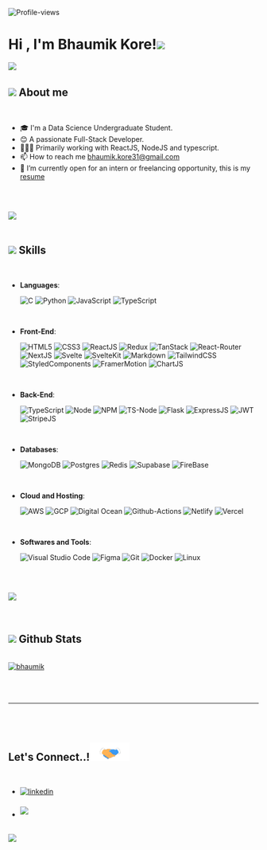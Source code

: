 ![Profile-views](https://komarev.com/ghpvc/?username=korebhaumik&color=blue&style=flat-square&label=visitors)
<h1><b>Hi , I'm Bhaumik Kore!</b><img src="https://media.giphy.com/media/hvRJCLFzcasrR4ia7z/giphy.gif" width="35"></h1>
<p>
  <a href="https://github.com/DenverCoder1/readme-typing-svg"><img src="https://readme-typing-svg.herokuapp.com?font=Poppins&color=cyan&size=25&width=600&height=100&lines=Full-Stack+Web+Developer.+.+.;Data+Science+Undergraduate+Student"></a>
  </p>
<!-- <p>
  <a href="https://github.com/DenverCoder1/readme-typing-svg"><img src="https://readme-typing-svg.herokuapp.com?font=Time+New+Roman&color=cyan&size=25&center=true&vCenter=true&width=600&height=100&lines=Bhaumik+Kore&hearts;++;Self-taught+Front-End+Developer,;Computer+Science+Student,;CTF+Newbie,;Active+Learner/Researcher,;Love+to+learn+new+stuffs..<3"></a> -->
<!-- </p> -->

<!-- <br> -->



	
## <picture><img src = "./about_me.gif" width = 35px></picture> **About me**


<br>

- 🎓 I'm a Data Science Undergraduate Student.
- 😊 A passionate Full-Stack Developer.
- 👨🏻‍💻 Primarily working with ReactJS, NodeJS and typescript.
- 📫 How to reach me [bhaumik.kore31@gmail.com](mailto:bhaumik.kore31@gmail.com)
- 🤝 I’m currently open for an intern or freelancing opportunity, this is my [resume](https://drive.google.com/file/d/1okozTHvhC3VLPsBf8FdbO6f0iYAsCAOn/view?usp=sharing)

<br><br>

<img src="https://user-images.githubusercontent.com/73097560/115834477-dbab4500-a447-11eb-908a-139a6edaec5c.gif"><br><br>

## <img src="https://media2.giphy.com/media/QssGEmpkyEOhBCb7e1/giphy.gif?cid=ecf05e47a0n3gi1bfqntqmob8g9aid1oyj2wr3ds3mg700bl&rid=giphy.gif" width ="25"><b> Skills</b>
<br>

<p align="center">

- **Languages**:
    
    ![C](https://img.shields.io/badge/C%20-%232370ED.svg?style=for-the-badge&logo=c&logoColor=white)
    ![Python](https://img.shields.io/badge/Python%20-%2314354C.svg?style=for-the-badge&logo=python&logoColor=white)
    ![JavaScript](https://img.shields.io/badge/JavaScript%20-%23F7DF1E.svg?style=for-the-badge&logo=javascript&logoColor=black)
    ![TypeScript](https://img.shields.io/badge/TypeScript%20-%23007ACC.svg?style=for-the-badge&logo=typescript&logoColor=white)


<br>   
    
- **Front-End**:

    ![HTML5](https://img.shields.io/badge/HTML5%20-%23E34F26.svg?style=for-the-badge&logo=html5&logoColor=white)
    ![CSS3](https://img.shields.io/badge/CSS%20-%231572B6.svg?style=for-the-badge&logo=css3&logoColor=white)
    ![ReactJS](https://img.shields.io/badge/ReactJS%20-%2320232a.svg?style=for-the-badge&logo=react&logoColor=%2361DAFB)
    ![Redux](https://img.shields.io/badge/Redux%20-%23593d88.svg?style=for-the-badge&logo=redux&logoColor=white)
    ![TanStack](https://img.shields.io/badge/TanStack%20-%23000000.svg?style=for-the-badge&logo=react&logoColor=white)
    ![React-Router](https://img.shields.io/badge/React_Router-CA4245?style=for-the-badge&logo=react-router&logoColor=white)
    ![NextJS](https://img.shields.io/badge/NextJS%20-%23000000.svg?style=for-the-badge&logo=next.js&logoColor=white)
    ![Svelte](https://img.shields.io/badge/Svelte%20-%23FF3E00.svg?style=for-the-badge&logo=svelte&logoColor=white)
    ![SvelteKit](https://img.shields.io/badge/SvelteKit%20-%23FF3E00.svg?style=for-the-badge&logo=svelte&logoColor=white)
    ![Markdown](https://img.shields.io/badge/Markdown%20-%23000000.svg?style=for-the-badge&logo=markdown&logoColor=white)
    ![TailwindCSS](https://img.shields.io/badge/TailwindCSS%20-%2338B2AC.svg?style=for-the-badge&logo=tailwind-css&logoColor=white)
    ![StyledComponents](https://img.shields.io/badge/StyledComponents%20-%23DB7093.svg?style=for-the-badge&logo=styled-components&logoColor=white)
    ![FramerMotion](https://img.shields.io/badge/FramerMotion%20-%23000000.svg?style=for-the-badge&logo=framer&logoColor=white)
    ![ChartJS](https://img.shields.io/badge/ChartJS%20-%23FF6384.svg?style=for-the-badge&logo=chart.js&logoColor=white)
    <!-- ![ReactQuery](https://img.shields.io/badge/ReactQuery%20-%23000000.svg?style=for-the-badge&logo=react&logoColor=white) -->

<br>

- **Back-End**:

    ![TypeScript](https://img.shields.io/badge/TypeScript%20-%23007ACC.svg?style=for-the-badge&logo=typescript&logoColor=white)
    ![Node](https://img.shields.io/badge/Node.js-43853D?style=for-the-badge&logo=node.js&logoColor=white)
    ![NPM](https://img.shields.io/badge/npm-CB3837?style=for-the-badge&logo=npm&logoColor=white)
    ![TS-Node](https://img.shields.io/badge/ts--node-3178C6?style=for-the-badge&logo=ts-node&logoColor=white)
    ![Flask](https://img.shields.io/badge/Flask-000000?style=for-the-badge&logo=flask&logoColor=white)
    ![ExpressJS](https://img.shields.io/badge/Express.js-404D59?style=for-the-badge)
    ![JWT](https://img.shields.io/badge/json%20web%20tokens-323330?style=for-the-badge&logo=json-web-tokens&logoColor=pink)
    ![StripeJS](https://img.shields.io/badge/Stripe-626CD9?style=for-the-badge&logo=Stripe&logoColor=white)

<br>


- **Databases**:

    ![MongoDB](https://img.shields.io/badge/MongoDB-4EA94B?style=for-the-badge&logo=mongodb&logoColor=white)
    ![Postgres](https://img.shields.io/badge/PostgreSQL-316192?style=for-the-badge&logo=postgresql&logoColor=white)
    ![Redis](https://img.shields.io/badge/redis-%23DD0031.svg?&style=for-the-badge&logo=redis&logoColor=white)
    ![Supabase](https://img.shields.io/badge/Supabase-181818?style=for-the-badge&logo=supabase&logoColor=white)
    ![FireBase](https://img.shields.io/badge/Firebase-039BE5?style=for-the-badge&logo=Firebase&logoColor=white)

    
<br>

- **Cloud and Hosting**:

    <!-- ![AWS](https://img.shields.io/badge/Amazon_AWS-FF9900?style=for-the-badge&logo=amazonaws&logoColor=white) -->
    ![AWS](https://img.shields.io/badge/Amazon_AWS-232F3E?style=for-the-badge&logo=amazon-aws&logoColor=white)
    ![GCP](https://img.shields.io/badge/Google_Cloud-4285F4?style=for-the-badge&logo=google-cloud&logoColor=white)
    ![Digital Ocean](https://img.shields.io/badge/Digital_Ocean-0080FF?style=for-the-badge&logo=DigitalOcean&logoColor=white)
    ![Github-Actions](https://img.shields.io/badge/GitHub_Actions-2088FF?style=for-the-badge&logo=github-actions&logoColor=white)
    ![Netlify](https://img.shields.io/badge/Netlify-00C7B7?style=for-the-badge&logo=netlify&logoColor=white)
    ![Vercel](https://img.shields.io/badge/Vercel-000000?style=for-the-badge&logo=vercel&logoColor=white)

<br>

- **Softwares and Tools**:

    ![Visual Studio Code](https://img.shields.io/badge/Visual%20Studio%20Code-0078d7.svg?style=for-the-badge&logo=visual-studio-code&logoColor=white)
    ![Figma](https://img.shields.io/badge/Figma-ff0000?style=for-the-badge&logo=figma&logoColor=white)
    ![Git](https://img.shields.io/badge/git-%23F05033.svg?style=for-the-badge&logo=git&logoColor=white)
    ![Docker](https://img.shields.io/badge/Docker-2CA5E0?style=for-the-badge&logo=docker&logoColor=white)
    ![Linux](https://img.shields.io/badge/Linux-FCC624?style=for-the-badge&logo=linux&logoColor=black) 

<br>

<!-- - **Extras**:

    ![Terminal](https://img.shields.io/badge/Terminal-%23054020?style=for-the-badge&logo=gnu-bash&logoColor=white)
    ![Markdown](https://img.shields.io/badge/markdown-%23000000.svg?style=for-the-badge&logo=markdown&logoColor=white)    -->


</p>

<!-- <br> -->
<br>
<img src="https://user-images.githubusercontent.com/73097560/115834477-dbab4500-a447-11eb-908a-139a6edaec5c.gif"><br><br>


## <img src="https://media.giphy.com/media/iY8CRBdQXODJSCERIr/giphy.gif" style="margin-top: 20px" width="35"><b> Github Stats </b>

<br>

<div>

<a href="https://github.com/korebhaumik/">
  <!-- <img src="https://github-readme-stats.vercel.app/api?username=korebhaumik&include_all_commits=true&count_private=true&show_icons=true&line_height=20&title_color=7A7ADB&icon_color=2234AE&text_color=D3D3D3&bg_color=0,000000,130F40" width="450"/> -->
    <!-- <img src="https://github-readme-stats.vercel.app/api?username=korebhaumik&show_icons=true&theme=dark" width="450"/> -->
  <img src="https://github-readme-stats.vercel.app/api/top-langs?username=korebhaumik&show_icons=true&locale=en&layout=compact&line_height=20&show_icons=true&theme=dark" width="375"  alt="bhaumik"/>

</a>
</div>

<br>
<br>
<br>

-----

<br>
<br>

## <b> Let's Connect..!</b><img src="https://github.com/0xAbdulKhalid/0xAbdulKhalid/raw/main/assets/mdImages/handshake.gif" width ="80">
<br>
<div align='left'>

<ul>

<li>
<a href="https://linkedin.com/in/korebhaumik" target="_blank">
<img src="https://img.shields.io/badge/linkedin:  bhaumik kore-%2300acee.svg?color=405DE6&style=for-the-badge&logo=linkedin&logoColor=white" alt=linkedin style="margin-bottom: 5px;"/>
</a>
</li>

<br>

<li>
<a href="mailto:bhaumik.kore31@gmail.com" target="_blank">
<img src="https://img.shields.io/badge/gmail:  bhaumik.kore31@gmail.com-%23EA4335.svg?style=for-the-badge&logo=gmail&logoColor=white" t=mail style="margin-bottom: 5px;" />
</a>
</li>
	
</ul>
</div>

<br>
<img src="https://user-images.githubusercontent.com/73097560/115834477-dbab4500-a447-11eb-908a-139a6edaec5c.gif">
<br>
<br>
<br>


<!--
**korebhaumik/Korebhaumik** is a ✨ _special_ ✨ repository because its `README.md` (this file) appears on your GitHub profile.

Here are some ideas to get you started:

- 🔭 I’m currently working on ...
- 🌱 I’m currently learning ...
- 👯 I’m looking to collaborate on ...
- 🤔 I’m looking for help with ...
- 💬 Ask me about ...
- 📫 How to reach me: ...
- 😄 Pronouns: ...
- ⚡ Fun fact: ...
-->
